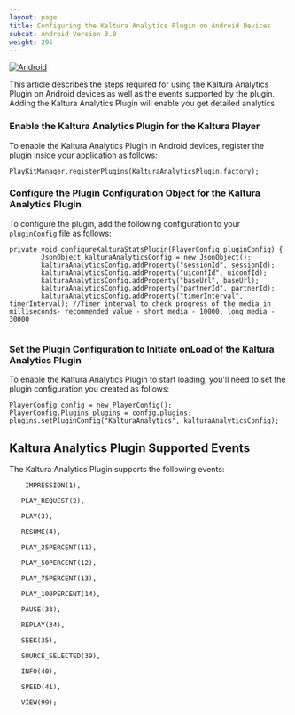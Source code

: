 ```yaml
---
layout: page
title: Configuring the Kaltura Analytics Plugin on Android Devices
subcat: Android Version 3.0
weight: 295
---
```


[![Android](https://img.shields.io/badge/Android-Supported-green.svg)](https://github.com/kaltura/player-sdk-native-ios)


This article describes the steps required for using the Kaltura Analytics Plugin on Android devices as well as the events supported by the plugin. Adding the Kaltura Analytics Plugin will enable you get detailed analytics. 

### Enable the Kaltura Analytics Plugin for the Kaltura Player  

To enable the Kaltura Analytics Plugin in Android devices, register the plugin inside your application as follows:

```
PlayKitManager.registerPlugins(KalturaAnalyticsPlugin.factory);
```

### Configure the Plugin Configuration Object for the Kaltura Analytics Plugin  

To configure the plugin, add the following configuration to your `pluginConfig` file as follows:

```
private void configureKalturaStatsPlugin(PlayerConfig pluginConfig) {
        JsonObject kalturaAnalyticsConfig = new JsonObject();
        kalturaAnalyticsConfig.addProperty("sessionId", sessionId);
        kalturaAnalyticsConfig.addProperty("uiconfId", uiconfId);
        kalturaAnalyticsConfig.addProperty("baseUrl", baseUrl);
        kalturaAnalyticsConfig.addProperty("partnerId", partnerId); 
        kalturaAnalyticsConfig.addProperty("timerInterval", timerInterval); //Timer interval to check progress of the media in milliseconds- recommended value - short media - 10000, long media - 30000
     

```

### Set the Plugin Configuration to Initiate onLoad of the Kaltura Analytics Plugin  

To enable the Kaltura Analytics Plugin to start loading, you'll need to set the plugin configuration you created as follows:

```
PlayerConfig config = new PlayerConfig();
PlayerConfig.Plugins plugins = config.plugins;
plugins.setPluginConfig("KalturaAnalytics", kalturaAnalyticsConfig); 
```

## Kaltura Analytics Plugin Supported Events  

The Kaltura Analytics Plugin supports the following events:

        
        IMPRESSION(1),

       PLAY_REQUEST(2),

       PLAY(3),
        
       RESUME(4),
        
       PLAY_25PERCENT(11),
        
       PLAY_50PERCENT(12),
        
       PLAY_75PERCENT(13),
        
       PLAY_100PERCENT(14),
        
       PAUSE(33),
        
       REPLAY(34),
       
       SEEK(35),
        
       SOURCE_SELECTED(39),
        
       INFO(40),
        
       SPEED(41),
        
       VIEW(99);
        
